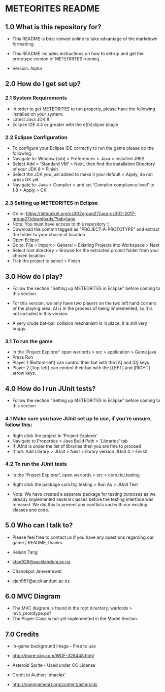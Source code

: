 # METEORITES README #

## 1.0 What is this repository for? ##

* This README is best viewed online to take advantage of the markdown formatting

* This README includes instructions on how to set-up and get the prototype 
	version of METEORITES running.
	 
* Version: Alpha

## 2.0 How do I get set up? ##

### 2.1 System Requirements ###
* In order to get METEORITES to run properly, please have the following installed on your system:
* Latest Java JDK 8
* Eclipse IDE 4.4 or greater with the e(fx)clipse plugin

### 2.2 Eclipse Configuration ###
* To configure your Eclipse IDE correctly to run the game please do the following:
* Navigate to: Window (tab) > Preferences > Java > Installed JRES
* Select Add > 'Standard VM' > Next, then find the installation Directory of your JDK 8 > Finish
* Select the JDK you just added to make it your default > Apply, do not press OK yet
* Navigate to: Java > Compiler > and set 'Compiler compliance level' to 1.8 > Apply > OK

### 2.3 Setting up METEORITES in Eclipse ###
* Go to: https://bitbucket.org/cs302group27/uoa-cs302-2017-group27/downloads/?tab=tags
* Note: You must have access to this repository :)
* Download the commit tagged as "PROJECT-A-PROTOTYPE" and extract the folder to your choice of location
* Open Eclipse
* Go to: File > Import > General > Existing Projects into Workspace > Next
* Select root directory > Browse for the extracted project folder from your chosen location
* Tick the project to select > Finish

## 3.0 How do I play? ##

* Follow the section "Setting up METEORITES in Eclipse" before coming to this section

* For this version, we only have two players on the two left hand corners of the playing area. AI is in the process of being implemented, so it is not included in this version.

* A very crude bat-ball collision mechanism is in place, it is still very buggy. 

### 3.1 To run the game ####
* In the 'Project Explorer' open warlords > src > application > Game.java
* Press Run  
* Player 1 (Bottom-left) can control their bat with the [A] and [D] keys.
* Player 2 (Top-left) can control their bat with the [LEFT] and [RIGHT] arrow keys.

## 4.0 How do I run JUnit tests? ##

* Follow the section "Setting up METEORITES in Eclipse" before coming to this section

### 4.1 Make sure you have JUnit set up to use, if you're unsure, follow this: ###
* Right click the project in 'Project Explorer'
* Navigate to Properties > Java Build Path > 'Libraries' tab
* If JUnit is under the list of libraries then you are fine to proceed
* If not: Add Library > JUnit > Next > library version JUnit 4 > Finish

### 4.2 To run the JUnit tests ###
* In the 'Project Explorer', open warlords > src > com.ttcj.testing
* Right click the package com.ttcj.testing > Run As > JUnit Test

* Note: We have created a separate package for testing purposes as we already implemented several classes before the testing interface was released. We did this to prevent any conflicts and with our existing classes and code.  

## 5.0 Who can I talk to? ##

* Please feel free to contact us if you have any questions regarding our game / README, thanks.

* Keison Tang
* ktan928@aucklanduni.ac.nz

* Chanokpol Janveerawat
* cjan957@aucklanduni.ac.nz

## 6.0 MVC Diagram ##

* The MVC diagram is found in the root directory, warlords > mvc_prototype.pdf
* The Player Class is not yet implemented in the Model Section. 


## 7.0 Credits ##

* In-game background image - Free to use
* http://more-sky.com/WDF-326448.html

* Asteroid Sprite - Used under CC License
* Credit to Author: 'phaelax'
* http://opengameart.org/content/asteroids
